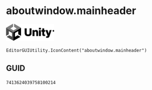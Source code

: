 # aboutwindow.mainheader
![](/img/aboutwindow.mainheader.png)

``` CSharp
EditorGUIUtility.IconContent("aboutwindow.mainheader")
```
## GUID
```
7413624039758100214
```
